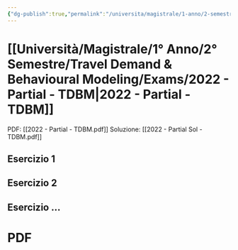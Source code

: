 ```yaml
---
{"dg-publish":true,"permalink":"/universita/magistrale/1-anno/2-semestre/travel-demand-and-behavioural-modeling/exams/2022-partial-tdbm/","tags":["UNI"]}
---
```



# [[Università/Magistrale/1° Anno/2° Semestre/Travel Demand & Behavioural Modeling/Exams/2022 - Partial - TDBM\|2022 - Partial - TDBM]]


PDF: [[2022 - Partial - TDBM.pdf]]
Soluzione: [[2022 - Partial Sol - TDBM.pdf]]


## Esercizio 1



## Esercizio 2

## Esercizio ...


# PDF
